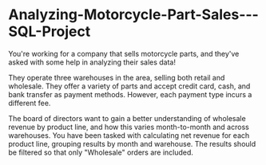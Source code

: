 # Analyzing-Motorcycle-Part-Sales---SQL-Project
You're working for a company that sells motorcycle parts, and they've asked with some help in analyzing their sales data!

They operate three warehouses in the area, selling both retail and wholesale. They offer a variety of parts and accept credit card, cash, and bank transfer as payment methods. However, each payment type incurs a different fee.

The board of directors want to gain a better understanding of wholesale revenue by product line, and how this varies month-to-month and across warehouses. You have been tasked with calculating net revenue for each product line, grouping results by month and warehouse. The results should be filtered so that only "Wholesale" orders are included.
